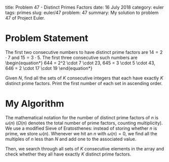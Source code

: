 title: Problem 47 - Distinct Primes Factors
date: 16 July 2018
category: euler
tags: primes
slug: euler/47
problem: 47
summary: My solution to problem 47 of Project Euler.

# Problem Statement

The first two consecutive numbers to have distinct prime factors are $14 = 2\cdot7$ and $15 = 3\cdot5$.
The first three consecutive such numbers are
\begin{equation*}
	644 = 2^2 \cdot 7 \cdot 23, 645 = 3 \cdot 5 \cdot 43, 646 = 2 \cdot 17 \cdot 19
\end{equation*}

Given $N$, find all the sets of $K$ consecutive integers that each have exactly $K$ distinct prime factors.
Print the first number of each set in ascending order.

# My Algorithm

The mathematical notation for the number of distinct prime factors of $n$ is $\omega(n)$ ($\Omega(n)$ denotes the total number of prime factors, counting multiplicity).
We use a modified Sieve of Eratosthenes: instead of storing whether $n$ is prime, we store $\omega(n)$.
Whenever we hit an $n$ with $\omega(n) = 0$, we find all the multiples of $n$ less than $N$ and add one to the associated value.

Then, we search through all sets of $K$ consecutive elements in the array and check whether they all have exactly $K$ distinct prime factors. 